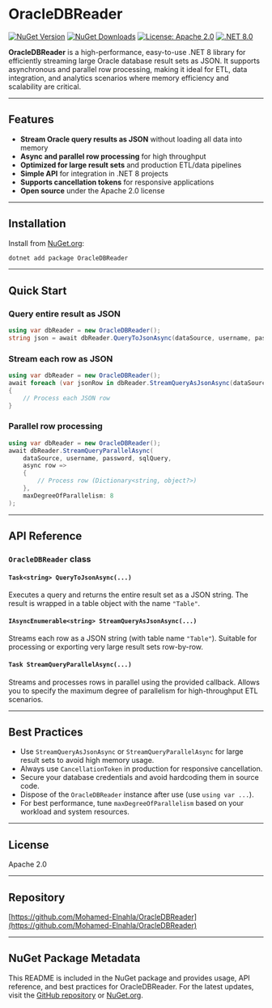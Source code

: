 # OracleDBReader

[![NuGet Version](https://img.shields.io/nuget/v/OracleDBReader.svg)](https://www.nuget.org/packages/OracleDBReader)
[![NuGet Downloads](https://img.shields.io/nuget/dt/OracleDBReader.svg)](https://www.nuget.org/packages/OracleDBReader)
[![License: Apache 2.0](https://img.shields.io/badge/License-Apache%202.0-blue.svg)](LICENSE)
[![.NET 8.0](https://img.shields.io/badge/.NET-8.0-blue.svg)](https://dotnet.microsoft.com/en-us/download/dotnet/8.0)

**OracleDBReader** is a high-performance, easy-to-use .NET 8 library for efficiently streaming large Oracle database result sets as JSON. It supports asynchronous and parallel row processing, making it ideal for ETL, data integration, and analytics scenarios where memory efficiency and scalability are critical.

---

## Features

- **Stream Oracle query results as JSON** without loading all data into memory
- **Async and parallel row processing** for high throughput
- **Optimized for large result sets** and production ETL/data pipelines
- **Simple API** for integration in .NET 8 projects
- **Supports cancellation tokens** for responsive applications
- **Open source** under the Apache 2.0 license

---

## Installation

Install from [NuGet.org](https://www.nuget.org/packages/OracleDBReader):

```sh
dotnet add package OracleDBReader
```

---

## Quick Start

### Query entire result as JSON

```csharp
using var dbReader = new OracleDBReader();
string json = await dbReader.QueryToJsonAsync(dataSource, username, password, sqlQuery);
```

### Stream each row as JSON

```csharp
using var dbReader = new OracleDBReader();
await foreach (var jsonRow in dbReader.StreamQueryAsJsonAsync(dataSource, username, password, sqlQuery))
{
    // Process each JSON row
}
```

### Parallel row processing

```csharp
using var dbReader = new OracleDBReader();
await dbReader.StreamQueryParallelAsync(
    dataSource, username, password, sqlQuery,
    async row =>
    {
        // Process row (Dictionary<string, object?>)
    },
    maxDegreeOfParallelism: 8
);
```

---

## API Reference

### `OracleDBReader` class

#### `Task<string> QueryToJsonAsync(...)`

Executes a query and returns the entire result set as a JSON string. The result is wrapped in a table object with the name `"Table"`.

#### `IAsyncEnumerable<string> StreamQueryAsJsonAsync(...)`

Streams each row as a JSON string (with table name `"Table"`). Suitable for processing or exporting very large result sets row-by-row.

#### `Task StreamQueryParallelAsync(...)`

Streams and processes rows in parallel using the provided callback. Allows you to specify the maximum degree of parallelism for high-throughput ETL scenarios.

---

## Best Practices

- Use `StreamQueryAsJsonAsync` or `StreamQueryParallelAsync` for large result sets to avoid high memory usage.
- Always use `CancellationToken` in production for responsive cancellation.
- Secure your database credentials and avoid hardcoding them in source code.
- Dispose of the `OracleDBReader` instance after use (use `using var ...`).
- For best performance, tune `maxDegreeOfParallelism` based on your workload and system resources.

---

## License

Apache 2.0

---

## Repository

[https://github.com/Mohamed-Elnahla/OracleDBReader](https://github.com/Mohamed-Elnahla/OracleDBReader)

---

## NuGet Package Metadata

This README is included in the NuGet package and provides usage, API reference, and best practices for OracleDBReader. For the latest updates, visit the [GitHub repository](https://github.com/Mohamed-Elnahla/OracleDBReader) or [NuGet.org](https://www.nuget.org/packages/OracleDBReader).
